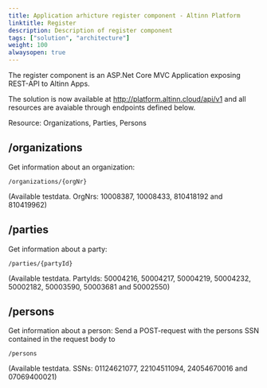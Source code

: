 ```yaml
---
title: Application arhicture register component - Altinn Platform
linktitle: Register
description: Description of register component
tags: ["solution", "architecture"]
weight: 100
alwaysopen: true
---
```


The register component is an ASP.Net Core MVC Application exposing REST-API to Altinn Apps.

The solution is now available at http://platform.altinn.cloud/api/v1 and all resources are avaiable through endpoints defined below.

Resource: Organizations, Parties, Persons

  ## /organizations 

Get information about an organization:

```http
/organizations/{orgNr}
```
(Available testdata. OrgNrs: 10008387, 10008433, 810418192 and 810419962)

## /parties

Get information about a party:

```http
/parties/{partyId}
```
(Available testdata. PartyIds: 50004216, 50004217, 50004219, 50004232, 50002182, 50003590, 50003681 and 50002550)

## /persons

Get information about a person:
Send a POST-request with the persons SSN contained in the request body to
```http
/persons
```
(Available testdata. SSNs: 01124621077, 22104511094, 24054670016 and 07069400021)

